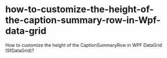 # how-to-customize-the-height-of-the-caption-summary-row-in-Wpf-data-grid
How to customize the height of the CaptionSummaryRow in WPF DataGrid (SfDataGrid)?
